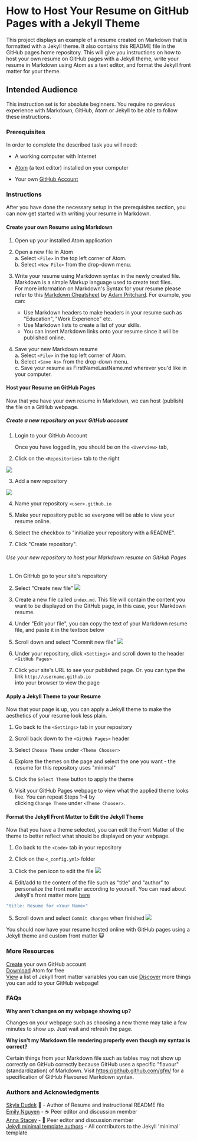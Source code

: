 # How to Host Your Resume on GitHub Pages with a Jekyll Theme

This project displays an example of a resume created on Markdown that is formatted with a Jekyll theme. It also contains this README file in the GitHub pages home repository. This will give you instructions on how to host your own resume on GitHub pages with a Jekyll theme, write your resume in Markdown using Atom as a text editor, and format the Jekyll front matter for your theme.  

## Intended Audience

This instruction set is for absolute beginners. You require no previous experience with Markdown, GitHub, Atom or Jekyll to be able to follow these instructions. 

### Prerequisites
In order to complete the described task you will need:

*   A working computer with Internet 

*   [Atom](https://atom.io) (a text editor) installed on your computer

*   Your own [GitHub Account](https://github.com)

### Instructions
After you have done the necessary setup in the prerequisites section, you can now get started with writing your resume in Markdown.
#### Create your own Resume using Markdown

1. Open up your installed Atom application

2. Open a new file in Atom  
  a. Select `<File>` in the top left corner of Atom.      
  b. Select `<New File>` from the drop-down menu.   
  
3. Write your resume using Markdown syntax in the newly created file.   
    Markdown is a simple Mark*up* language used to create text files.  
    For more information on Markdown's Syntax for your resume please refer to this [Markdown Cheatsheet](https://github.com/adam-p/markdown-here/wiki/Markdown-Cheatsheet) by [Adam Pritchard](https://github.com/adam-p). For example, you can:
    * Use Markdown headers to make headers in your resume such as "Education", "Work Experience" etc.
    * Use Markdown lists to create a list of your skills.
    * You can insert Markdown links onto your resume since it will be published online.

4. Save your new Markdown resume   
  a. Select `<File>` in the top left corner of Atom.   
  b. Select `<Save As>` from the drop-down menu.     
  c. Save your resume as FirstNameLastName.md wherever you'd like in your computer.

#### Host your Resume on GitHub Pages
Now that you have your own resume in Markdown, we can host (publish) the file on a GitHub webpage. 

##### Create a new repository on your GitHub account
1. Login to your GitHub Account            

   Once you have logged in, you should be on the `<Overview>` tab,    
  
2. Click on the `<Repositories>` tab to the right      

![](https://github.com/skyladudek/skyladudek.github.io/blob/master/images/Repositories.png)

3. Add a new repository

![](https://github.com/skyladudek/skyladudek.github.io/blob/master/images/New.png)

4. Name your repository `<user>.github.io` 

5. Make your repository public so everyone will be able to view your resume online.

6. Select the checkbox to "initialize your repository with a README".

7. Click "Create repository".

###### Use your new repository to host your Markdown resume on GitHub Pages
1. On GitHub go to your site's repository

2. Select "Create new file" 
![](https://github.com/skyladudek/skyladudek.github.io/blob/master/images/Create%20new.png)

3. Create a new file called `index.md`. This file will contain the content you want to be displayed on 
   the GitHub page, in this case, your Markdown resume. 

4. Under "Edit your file", you can copy the text of your Markdown resume file, and paste it in the textbox below

5. Scroll down and select "Commit new file" 
![](https://github.com/skyladudek/skyladudek.github.io/blob/master/images/Commit%20new.png)

6. Under your repository, click `<Settings>` and scroll down to the header `<GitHub Pages>`

7. Click your site's URL to see your published page. Or. you can type the link `http://username.github.io`        
   into your browser to view the page

#### Apply a Jekyll Theme to your Resume
Now that your page is up, you can apply a Jekyll theme to make the aesthetics of your resume look less plain.

1. Go back to the `<Settings>` tab in your repository

2. Scroll back down to the `<GitHub Pages>` header 

3. Select `Choose Theme` under `<Theme Chooser>` 
  
4. Explore the themes on the page and select the one you want - the resume for this repository uses "minimal"

5. Click the `Select Theme` button to apply the theme

6. Visit your GitHub Pages webpage to view what the applied theme looks like. You can repeat Steps 1-4 by  
   clicking `Change Theme` under `<Theme Chooser>`.

#### Format the Jekyll Front Matter to Edit the Jekyll Theme
Now that you have a theme selected, you can edit the Front Matter of the theme to 
better reflect what should be displayed on your webpage.

1. Go back to the `<Code>` tab in your repository

2. Click on the `<_config.yml>` folder

3. Click the pen icon to edit the file 
![](https://github.com/skyladudek/skyladudek.github.io/blob/master/images/Pen.png)

4. Edit/add to the content of the file such as "title" and "author" to personalize the front matter according to yourself.
   You can read about Jekyll's front matter more [here](https://jekyllrb.com/docs/front-matter/)
```javascript
"title: Resume for <Your Name>"
```
5. Scroll down and select `Commit changes` when finished 
![](https://github.com/skyladudek/skyladudek.github.io/blob/master/images/Commit%20changes.png)

You should now have your resume hosted online with GitHub pages using a Jekyll theme and custom front matter :smiley_cat:

### More Resources  
[Create](https://github.com/) your own GitHub account  
[Download](https://atom.io) Atom for free  
[View](https://jekyllrb.com/docs/variables/) a list of Jekyll front matter variables you can use 
[Discover](https://help.github.com/en/github/working-with-github-pages) more things you can add to your GitHub webpage!  

### FAQs 
**Why aren't changes on my webpage showing up?**

Changes on your webpage such as choosing a new theme may take a few minutes to 
show up. Just wait and refresh the page.

**Why isn't my Markdown file rendering properly even though my syntax is correct?**

Certain things from your Markdown file such as tables may not show up correctly 
on GitHub correctly because GitHub uses a specific "flavour" (standardization) of
Markdown. Visit https://github.github.com/gfm/ for a specification of GitHub 
Flavoured Markdown syntax. 

### Authors and Acknowledgments
[Skyla Dudek](https://github.com/skyladudek) :mushroom: - Author of Resume and instructional README file  
[Emily Nguyen](http://github.com/emily0906) - :coffee: Peer editor and discussion member  
[Anna Stacey](http://github.com/ajstacey24) - :turtle: Peer editor and discussion member  
[Jekyll minimal template authors](https://github.com/pages-themes/minimal) - All contributors to the Jekyll 'minimal' template
